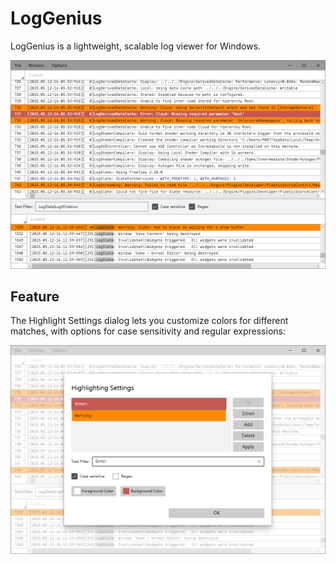 # LogGenius

LogGenius is a lightweight, scalable log viewer for Windows.

![](Documents/LogGenius.png)

## Feature

The Highlight Settings dialog lets you customize colors for different matches, with options for case sensitivity and regular expressions:

![](Documents/Highlight.png)